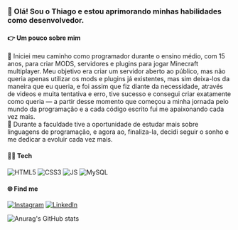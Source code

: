 ### 👋 Olá! Sou o Thiago e estou aprimorando minhas habilidades como desenvolvedor.
<h4>👉 Um pouco sobre mim</h4>
🚀 Iniciei meu caminho como programador durante o ensino médio, com 15 anos, para criar MODS, servidores e plugins para jogar Minecraft multiplayer. Meu objetivo era criar um servidor aberto ao público, mas não queria apenas utilizar os mods e plugins já existentes, mas sim deixa-los da maneira que eu queria, e foi assim que fiz diante da necessidade, através de videos e muita tentativa e erro, tive sucesso e consegui criar exatamente como queria —  a partir desse momento que começou a minha jornada pelo mundo da programação e a cada código escrito fui me apaixonando cada vez mais.<br>
🤍 Durante a faculdade tive a oportunidade de estudar mais sobre linguagens de programação, e agora ao, finaliza-la, decidi seguir o sonho e me dedicar a evoluir cada vez mais.<br>

<h4>👨‍💻 Tech </h4>
<div style="display: inline_block">
<img align="center" alt="HTML5" src="https://img.shields.io/badge/HTML5-E34F26?style=for-the-badge&logo=html5&logoColor=white"/>
<img align="center" alt="CSS3" src="https://img.shields.io/badge/CSS3-1572B6?style=for-the-badge&logo=css3&logoColor=white"/>
<img align="center" alt="JS" src="https://img.shields.io/badge/JavaScript-F7DF1E?style=for-the-badge&logo=javascript&logoColor=black"/>
<img align="center" alt="MySQL" src="https://img.shields.io/badge/MySQL-00000F?style=for-the-badge&logo=mysql&logoColor=white"/>
</div>
<h4>🌐 Find me </h4>
<div style="display: inline_block">

[![Instagram](https://img.shields.io/badge/Instagram-E4405F?style=for-the-badge&logo=instagram&logoColor=white)](https://instagram.com/wendlandthiago)
[![LinkedIn](https://img.shields.io/badge/LinkedIn-0077B5?style=for-the-badge&logo=linkedin&logoColor=white)](https://www.linkedin.com/in/thiagowendland)

</div>

![Anurag's GitHub stats](https://github-readme-stats.vercel.app/api?username=thiagowendland&show_icons=true&theme=radical)




